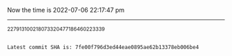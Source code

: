 Now the time is 2022-07-06 22:17:47 pm

---

<small>227913100218073320477186460223339</small>

```txt

Latest commit SHA is: 7fe00f796d3ed44eae0895ae62b13378eb006be4
```
